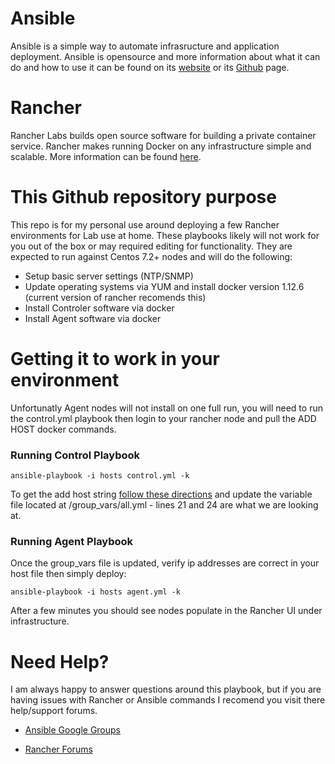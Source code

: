# Ansible

Ansible is a simple way to automate infrasructure and application deployment. Ansible is opensource and more information about what it can do and how to use it can be found on its [website][awl] or its [Github][agh] page.

# Rancher
Rancher Labs builds open source software for building a private container service. Rancher makes running Docker on any infrastructure simple and scalable. More information can be found [here][rwl].

# This Github repository purpose
This repo is for my personal use around deploying a few Rancher environments for Lab use at home. These playbooks likely will not work for you out of the box or may required editing for functionality. They are expected to run against Centos 7.2+ nodes and will do the following:

  - Setup basic server settings (NTP/SNMP)
  - Update operating systems via YUM and install docker version 1.12.6 (current version of rancher recomends this)
  - Install Controler software via docker 
  - Install Agent software via docker 

# Getting it to work in your environment
Unfortunatly Agent nodes will not install on one full run, you will need to run the control.yml playbook then login to your rancher node and pull the ADD HOST docker commands.

### Running Control Playbook
```
ansible-playbook -i hosts control.yml -k
```
To get the add host string [follow these directions][rah] and update the variable file located at /group_vars/all.yml - lines 21 and 24 are what we are looking at. 

### Running Agent Playbook
Once the group_vars file is updated, verify ip addresses are correct in your host file then simply deploy:
```
ansible-playbook -i hosts agent.yml -k
```
After a few minutes you should see nodes populate in the Rancher UI under infrastructure.

# Need Help?
I am always happy to answer questions around this playbook, but if you are having issues with Rancher or Ansible commands I recomend you visit there help/support forums.
 - [Ansible Google Groups][af]
 - [Rancher Forums][rf]

   [awl]: <https://ansible.com>
   [rwl]: <http://rancher.com/>
   [rah]: <https://docs.rancher.com/rancher/v1.4/en/hosts/custom/>
   [af]: <https://groups.google.com/forum/#!forum/ansible-project>
   [agh]: https://github.com/ansible/ansible
   [rf]: https://forums.rancher.com/
